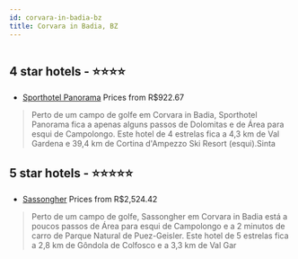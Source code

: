 ```yaml
---
id: corvara-in-badia-bz
title: Corvara in Badia, BZ
---
```


<center><img src="https://i.travelapi.com/hotels/3000000/2740000/2737200/2737161/a3d22816_z.jpg" alt="" /></center>


##  4 star hotels - ⭐️⭐️⭐️⭐️

-    [Sporthotel Panorama](https://www.hurb.com/br/aud/https://www.hurb.com/br/hotels/corvara-in-badia/sporthotel-panorama-HT-344O?cmp=18055) Prices from R$922.67
   > Perto de um campo de golfe em Corvara in Badia, Sporthotel Panorama fica a apenas alguns passos de Dolomitas e de Área para esqui de Campolongo.  Este hotel de 4 estrelas fica a 4,3 km de Val Gardena e 39,4 km de Cortina d'Ampezzo Ski Resort (esqui).Sinta

##  5 star hotels - ⭐️⭐️⭐️⭐️⭐️

-    [Sassongher](https://www.hurb.com/br/aud/https://www.hurb.com/br/hotels/corvara-in-badia/sassongher-HT-9X4U?cmp=18055) Prices from R$2,524.42
   > Perto de um campo de golfe, Sassongher em Corvara in Badia está a poucos passos de Área para esqui de Campolongo e a 2 minutos de carro de Parque Natural de Puez-Geisler.  Este hotel de 5 estrelas fica a 2,8 km de Gôndola de Colfosco e a 3,3 km de Val Gar
